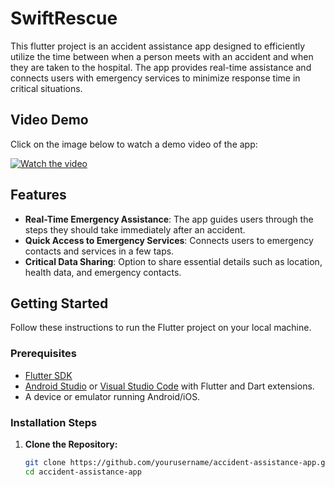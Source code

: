 # SwiftRescue

This flutter project is an accident assistance app designed to efficiently utilize the time between when a person meets with an accident and when they are taken to the hospital. The app provides real-time assistance and connects users with emergency services to minimize response time in critical situations.

## Video Demo

Click on the image below to watch a demo video of the app:

[![Watch the video](https://img.youtube.com/vi/hWBeOdJyoMQ/maxresdefault.jpg)](https://youtu.be/hWBeOdJyoMQ?feature=shared)

## Features

- **Real-Time Emergency Assistance**: The app guides users through the steps they should take immediately after an accident.
- **Quick Access to Emergency Services**: Connects users to emergency contacts and services in a few taps.
- **Critical Data Sharing**: Option to share essential details such as location, health data, and emergency contacts.

## Getting Started

Follow these instructions to run the Flutter project on your local machine.

### Prerequisites

- [Flutter SDK](https://docs.flutter.dev/get-started/install)
- [Android Studio](https://developer.android.com/studio) or [Visual Studio Code](https://code.visualstudio.com/) with Flutter and Dart extensions.
- A device or emulator running Android/iOS.

### Installation Steps

1. **Clone the Repository:**

   ```bash
   git clone https://github.com/yourusername/accident-assistance-app.git
   cd accident-assistance-app
